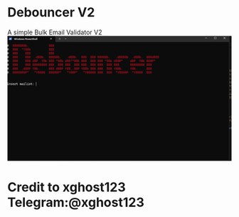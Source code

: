 # Debouncer V2
A simple Bulk Email Validator V2
![alt text](https://github.com/xghost123/Debouncer/blob/main/image.png?raw=true)

# Credit to xghost123 Telegram:@xghost123

